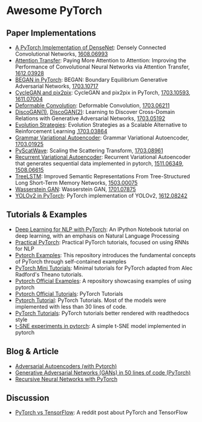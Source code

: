# Awesome PyTorch

## Paper Implementations

- [A PyTorch Implementation of DenseNet](https://github.com/bamos/densenet.pytorch): Densely Connected Convolutional Networks, [1608.06993](https://arxiv.org/abs/1608.06993)
- [Attention Transfer](https://github.com/szagoruyko/attention-transfer): Paying More Attention to Attention: Improving the Performance of Convolutional Neural Networks via Attention Transfer, [1612.03928](https://arxiv.org/abs/1612.03928)
- [BEGAN in PyTorch](https://github.com/carpedm20/BEGAN-pytorch): BEGAN: Boundary Equilibrium Generative Adversarial Networks, [1703.10717](https://arxiv.org/abs/1703.10717)
- [CycleGAN and pix2pix](https://github.com/junyanz/pytorch-CycleGAN-and-pix2pix): CycleGAN and pix2pix in PyTorch, [1703.10593](https://arxiv.org/abs/1703.10593), [1611.07004](https://arxiv.org/abs/1611.07004)
- [Deformable Convolution](https://github.com/oeway/pytorch-deform-conv): Deformable Convolution, [1703.06211](http://arxiv.org/abs/1703.06211)
- [DiscoGAN(1)](https://github.com/SKTBrain/DiscoGAN), [DiscoGAN(2)](https://github.com/carpedm20/DiscoGAN-pytorch): Learning to Discover Cross-Domain Relations with Generative Adversarial Networks, [1703.05192](https://arxiv.org/abs/1703.05192)
- [Evolution Strategies](https://github.com/atgambardella/pytorch-es): Evolution Strategies as a Scalable Alternative to Reinforcement Learning ,[1703.03864](https://arxiv.org/abs/1703.03864)
- [Grammar Variational Autoencoder](https://github.com/episodeyang/grammar_variational_autoencoder): Grammar Variational Autoencoder, [1703.01925](https://arxiv.org/abs/1703.01925)
- [PyScatWave](https://github.com/edouardoyallon/pyscatwave): Scaling the Scattering Transform, [1703.08961](https://arxiv.org/abs/1703.08961)
- [Recurrent Variational Autoencoder](https://github.com/analvikingur/pytorch_RVAE): Recurrent Variational Autoencoder that generates sequential data implemented in pytorch, [1511.06349](https://arxiv.org/abs/1511.06349), [1508.06615](https://arxiv.org/abs/1508.06615)
- [TreeLSTM](https://gist.github.com/wolet/1b49c03968b2c83897a4a15c78980b18): Improved Semantic Representations From Tree-Structured Long Short-Term Memory Networks, [1503.00075](https://arxiv.org/abs/1503.00075)
- [Wasserstein GAN](https://github.com/martinarjovsky/WassersteinGAN): Wasserstein GAN, [1701.07875](https://arxiv.org/abs/1701.07875)
- [YOLOv2 in PyTorch](https://github.com/longcw/yolo2-pytorch): PyTorch implementation of YOLOv2, [1612.08242](https://arxiv.org/abs/1612.08242)

## Tutorials & Examples

- [Deep Learning for NLP with PyTorch](https://github.com/rguthrie3/DeepLearningForNLPInPytorch): An IPython Notebook tutorial on deep learning, with an emphasis on Natural Language Processing
- [Practical PyTorch](https://github.com/spro/practical-pytorch): Practical PyTorch tutorials, focused on using RNNs for NLP
- [Pytorch Examples](https://github.com/jcjohnson/pytorch-examples): This repository introduces the fundamental concepts of PyTorch through self-contained examples
- [PyTorch Mini Tutorials](https://github.com/vinhkhuc/PyTorch-Mini-Tutorials): Minimal tutorials for PyTorch adapted from Alec Radford's Theano tutorials.
- [Pytorch Official Examples](https://github.com/pytorch/examples): A repository showcasing examples of using pytorch
- [Pytorch Official Tutorials](https://github.com/pytorch/tutorials): PyTorch Tutorials
- [Pytorch Tutorial](https://github.com/yunjey/pytorch-tutorial): PyTorch Tutorials. Most of the models were implemented with less than 30 lines of code.
- [PyTorch Tutorials](https://chsasank.github.io/pytorch-tutorials/index.html): PyTorch tutorials better rendered with readthedocs style
- [t-SNE experiments in pytorch](https://github.com/cemoody/topicsne): A simple t-SNE model implemented in pytorch

## Blog & Article

- [Adversarial Autoencoders (with Pytorch)](https://blog.paperspace.com/adversarial-autoencoders-with-pytorch/)
- [Generative Adversarial Networks (GANs) in 50 lines of code (PyTorch)](https://medium.com/@devnag/generative-adversarial-networks-gans-in-50-lines-of-code-pytorch-e81b79659e3f)
- [Recursive Neural Networks with PyTorch](https://devblogs.nvidia.com/parallelforall/recursive-neural-networks-pytorch/)

## Discussion

- [PyTorch vs TensorFlow](https://www.reddit.com/r/MachineLearning/comments/5w3q74/d_so_pytorch_vs_tensorflow_whats_the_verdict_on/): A reddit post about PyTorch and TensorFlow
